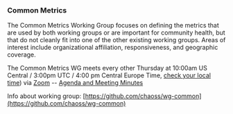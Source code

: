 ### Common Metrics

The Common Metrics Working Group focuses on defining the metrics that are used by both working groups or are important for community health, but that do not cleanly fit into one of the other existing working groups. Areas of interest include organizational affiliation, responsiveness, and geographic coverage.

The Common Metrics WG meets every other Thursday at 10:00am US Central / 3:00pm UTC / 4:00 pm Central Europe Time, [check your local time](http://arewemeetingyet.com/Chicago/2019-02-21/10:00/b/CHAOSS%20Common%20Metrics%20WG)) via [Zoom](https://zoom.us/j/4998687533) -- [Agenda and Meeting Minutes](https://bit.ly/2ROytFz)

Info about working group: [https://github.com/chaoss/wg-common](https://github.com/chaoss/wg-common)
